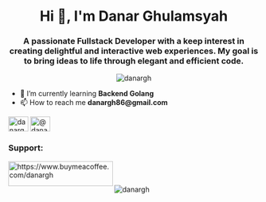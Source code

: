 <h1 align="center">Hi 👋, I'm Danar Ghulamsyah</h1>
<h3 align="center">
  A passionate Fullstack Developer with a keep interest in creating delightful
  and interactive web experiences. My goal is to bring ideas to life through
  elegant and efficient code.
</h3>

<p align="center">
  <img
    src="https://komarev.com/ghpvc/?username=danargh&label=Profile%20views&color=0e75b6&style=flat"
    alt="danargh"
  />
</p>

<ul>
  <li>🌱 I’m currently learning <strong>Backend Golang</strong></li>
  <li>📫 How to reach me <strong>danargh86@gmail.com</strong></li>
</ul>

<p align="left">
<a href="https://linkedin.com/in/danargh" target="blank"><img align="center" src="https://raw.githubusercontent.com/rahuldkjain/github-profile-readme-generator/master/src/images/icons/Social/linked-in-alt.svg" alt="danargh" height="30" width="40" /></a>
<a href="https://medium.com/@danargh" target="blank"><img align="center" src="https://raw.githubusercontent.com/rahuldkjain/github-profile-readme-generator/master/src/images/icons/Social/medium.svg" alt="@danargh" height="30" width="40" /></a>
</p>

<h3 align="left">Support:</h3>
<p><a href="https://www.buymeacoffee.com/https://www.buymeacoffee.com/danargh"> <img align="left" src="https://cdn.buymeacoffee.com/buttons/v2/default-yellow.png" height="50" width="210" alt="https://www.buymeacoffee.com/danargh" /></a></p><br><br>

<p><img align="center" src="https://github-readme-stats.vercel.app/api/top-langs?username=danargh&show_icons=true&locale=en&layout=compact" alt="danargh" /></p>




